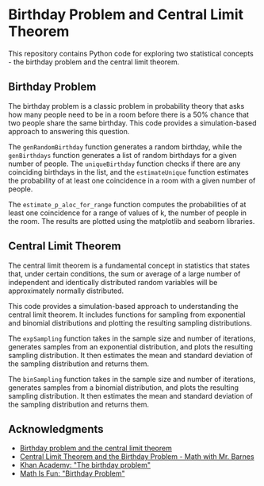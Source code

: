 # Birthday Problem and Central Limit Theorem

This repository contains Python code for exploring two statistical concepts - the birthday problem and the central limit theorem.

## Birthday Problem

The birthday problem is a classic problem in probability theory that asks how many people need to be in a room before there is a 50% chance that two people share the same birthday. This code provides a simulation-based approach to answering this question.

The `genRandomBirthday` function generates a random birthday, while the `genBirthdays` function generates a list of random birthdays for a given number of people. The `uniqueBirthday` function checks if there are any coinciding birthdays in the list, and the `estimateUnique` function estimates the probability of at least one coincidence in a room with a given number of people.

The `estimate_p_aloc_for_range` function computes the probabilities of at least one coincidence for a range of values of k, the number of people in the room. The results are plotted using the matplotlib and seaborn libraries.


## Central Limit Theorem
The central limit theorem is a fundamental concept in statistics that states that, under certain conditions, the sum or average of a large number of independent and identically distributed random variables will be approximately normally distributed.

This code provides a simulation-based approach to understanding the central limit theorem. It includes functions for sampling from exponential and binomial distributions and plotting the resulting sampling distributions.

The `expSampling` function takes in the sample size and number of iterations, generates samples from an exponential distribution, and plots the resulting sampling distribution. It then estimates the mean and standard deviation of the sampling distribution and returns them.

The `binSampling` function takes in the sample size and number of iterations, generates samples from a binomial distribution, and plots the resulting sampling distribution. It then estimates the mean and standard deviation of the sampling distribution and returns them.

## Acknowledgments 
- [Birthday problem and the central limit theorem](https://www.youtube.com/watch?v=VdJf1yWpZ7M)
- [Central Limit Theorem and the Birthday Problem - Math with Mr. Barnes](https://www.youtube.com/watch?v=UvFMf0JNm8g)
- [Khan Academy: "The birthday problem"](https://www.youtube.com/watch?v=VXfHUrG_1vs)
- [Math Is Fun: "Birthday Problem"](https://www.mathsisfun.com/data/birthday-problem.html)
